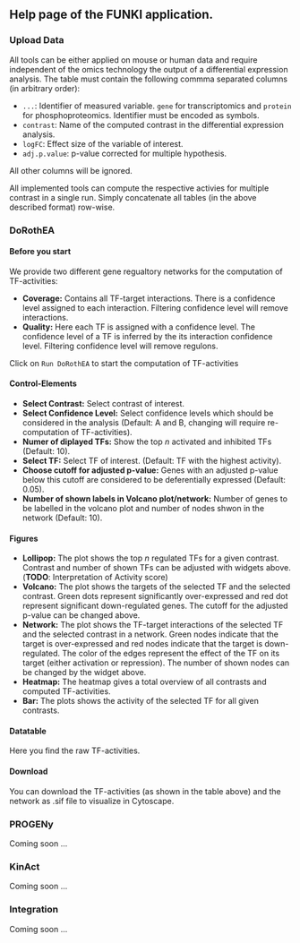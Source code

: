 ## Help page of the FUNKI application.
### Upload Data
All tools can be either applied on mouse or human data and require independent of the omics technology the output of a differential expression analysis. The table must contain the following commma separated columns (in arbitrary order): 
 
* `...`: Identifier of measured variable. `gene` for transcriptomics and `protein` for phosphoproteomics. Identifier must be encoded as symbols.
* `contrast`: Name of the computed contrast in the differential expression analysis.
* `logFC`: Effect size of the variable of interest.
* `adj.p.value`: p-value corrected for multiple hypothesis.

All other columns will be ignored.

All implemented tools can compute the respective activies for multiple contrast in a single run. Simply concatenate all tables (in the above described format) row-wise.

### DoRothEA
#### Before you start
We provide two different gene regualtory networks for the computation of TF-activities:

* **Coverage:** Contains all TF-target interactions. There is a confidence level assigned to each interaction. Filtering confidence level will remove interactions.
* **Quality:** Here each TF is assigned with a confidence level. The confidence level of a TF is inferred by the its interaction confidence level. Filtering confidence level will remove regulons.

Click on `Run DoRothEA` to start the computation of TF-activities

#### Control-Elements

* **Select Contrast:** Select contrast of interest.
* **Select Confidence Level:** Select confidence levels which should be considered in the analysis (Default: A and B, changing will require re-computation of TF-activities). 
* **Numer of diplayed TFs:** Show the top *n* activated and inhibited TFs (Default: 10).
* **Select TF:** Select TF of interest. (Default: TF with the highest activity).
* **Choose cutoff for adjusted p-value:** Genes with an adjusted p-value below this cutoff are considered to be deferentially expressed (Default: 0.05).
* **Number of shown labels in Volcano plot/network:** Number of genes to be labelled in the volcano plot and number of nodes shwon in the network (Default: 10).

#### Figures
* **Lollipop:** The plot shows the top *n* regulated TFs for a given contrast. Contrast and number of shown TFs can be adjusted with widgets above. (**TODO**: Interpretation of Activity score)
* **Volcano:** The plot shows the targets of the selected TF and the selected contrast. Green dots represent significantly over-expressed and red dot represent significant down-regulated genes. The cutoff for the adjusted p-value can be changed above.
* **Network:** The plot shows the TF-target interactions of the selected TF and the selected contrast in a network. Green nodes indicate that the target is over-expressed and red nodes indicate that the target is down-regulated. The color of the edges represent the effect of the TF on its target (either activation or repression). The number of shown nodes can be changed by the widget above.
* **Heatmap:** The heatmap gives a total overview of all contrasts and computed TF-activities.
* **Bar:** The plots shows the activity of the selected TF for all given contrasts.

#### Datatable
Here you find the raw TF-activities.

#### Download
You can download the TF-activities (as shown in the table above) and the network as .sif file to visualize in Cytoscape.

### PROGENy
Coming soon ...

### KinAct
Coming soon ...

### Integration 
Coming soon ...


